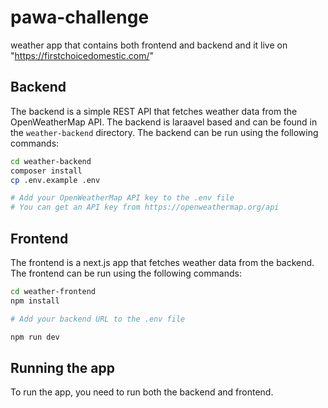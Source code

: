 # pawa-challenge
weather app that contains both frontend and backend and it live on "https://firstchoicedomestic.com/"



## Backend
The backend is a simple REST API that fetches weather data from the OpenWeatherMap API. The backend is 
laraavel based and can be found in the `weather-backend` directory. The backend can be run using the following commands:

```bash
cd weather-backend
composer install
cp .env.example .env

# Add your OpenWeatherMap API key to the .env file
# You can get an API key from https://openweathermap.org/api

```

## Frontend

The frontend is a next.js app that fetches weather data from the backend. The frontend can be run using the following commands:

```bash
cd weather-frontend
npm install

# Add your backend URL to the .env file

npm run dev
```

## Running the app

To run the app, you need to run both the backend and frontend. 

